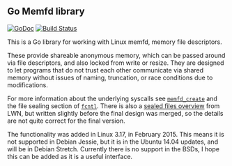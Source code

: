 ## Go Memfd library

[![GoDoc](https://godoc.org/github.com/justincormack/go-memfd?status.svg)](https://godoc.org/github.com/justincormack/go-memfd)
[![Build Status](https://travis-ci.org/justincormack/go-memfd.svg?branch=master)](https://travis-ci.org/justincormack/go-memfd)

This is a Go library for working with Linux memfd, memory file descriptors.

These provide shareable anonymous memory, which can be passed around via file descriptors,
and also locked from write or resize. They are designed to let programs that do not trust each
other communicate via shared memory without issues of naming, truncation, or race conditions due
to modifications.

For more information about the underlying syscalls see [`memfd_create`](http://man7.org/linux/man-pages/man2/memfd_create.2.html)
and the file sealing section of [`fcntl`](http://man7.org/linux/man-pages/man2/fcntl.2.html). There is also a
[sealed files overview](https://lwn.net/Articles/593918/) from LWN, but written slightly before the final design was merged,
so the details are not quite correct for the final version.

The functionality was added in Linux 3.17, in February 2015. This means it is not supported in Debian Jessie, but it is in the
Ubuntu 14.04 updates, and will be in Debian Stretch. Currently there is no support in the BSDs, I hope this can be added as it
is a useful interface.
